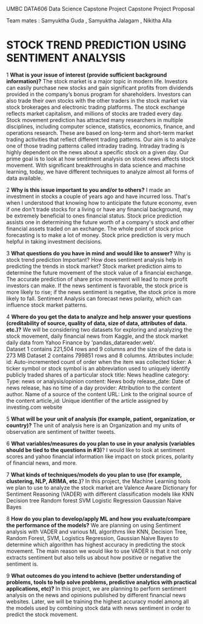 UMBC DATA606 Data Science Capstone Project
Capstone Project Proposal

Team mates : Samyuktha Guda , Samyuktha Jalagam , Nikitha Alla

# STOCK TREND PREDICTION USING SENTIMENT ANALYSIS #
 
1 **What is your issue of interest (provide sufficient background information)?**
The stock market is a major topic in modern life. Investors can easily purchase new stocks and gain significant profits from dividends provided in the company’s bonus program for shareholders. Investors can also trade their own stocks with the other traders in the stock market via stock brokerages and electronic trading platforms. The stock exchange reflects market capitalism, and millions of stocks are traded every day. Stock movement prediction has attracted many researchers in multiple disciplines, including computer science, statistics, economics, finance, and operations research. These are based on long-term and short-term market trading activities that reflect different trading patterns. Our aim is to analyze one of those trading patterns called intraday trading. Intraday trading is highly dependent on the news about a specific stock on a given day. Our prime goal is to look at how sentiment analysis on stock news affects stock movement. With significant breakthroughs in data science and machine learning, today, we have different techniques to analyze almost all forms of data available.

2 **Why is this issue important to you and/or to others?**
I made an investment in stocks a couple of years ago and have incurred loss. That's when I understood that knowing how to anticipate the future economy, even if one don't trade stocks for a living or have any financial background, may be extremely beneficial to ones financial status. Stock price prediction assists one in determining the future worth of a company's stock and other financial assets traded on an exchange. The whole point of stock price forecasting is to make a lot of money. Stock price prediction is very much helpful in taking investment decisions.

3 **What questions do you have in mind and would like to answer?**
Why is stock trend  prediction Important?
How does sentiment analysis help in predicting the trends in stock market?
Stock market prediction aims to determine the future movement of the stock value of a financial exchange. The accurate prediction of share price movement will lead to more profit investors can make. If the news sentiment is favorable, the stock price is more likely to rise; if the news sentiment is negative, the stock price is more likely to fall. Sentiment Analysis can forecast news polarity, which can influence stock market patterns.

4 **Where do you get the data to analyze and help answer your questions (creditability of source, quality of data, size of data, attributes of data. etc.)?**
We will be considering two datasets for exploring and analyzing the stock movement, daily financial news from Kaggle, and the stock market daily data from Yahoo Finance by 'pandas_datareader.web'.  
Dataset 1 contains 221,504 rows and 9 columns and the size of the data is 273 MB
Dataset 2 contains 799851 rows and 8 columns.
Attributes include:
id: Auto-incremented count of order when the item was collected
ticker: A ticker symbol or stock symbol is an abbreviation used to uniquely identify publicly traded shares of a particular stock
title: News headline
category: Type: news or analysis/opinion
content: News body
release_date: Date of news release, has no time of a day
provider: Attribution to the content author. Name of a source of the content
URL: Link to the original source of the content
article_id: Unique identifier of the article assigned by investing.com website

5 **What will be your unit of analysis (for example, patient, organization, or country)?**
The unit of analysis here is an Organization and my units of observation are sentiment of twitter tweets.

6 **What variables/measures do you plan to use in your analysis (variables should be tied to the questions in #3)**?
I would like to look at sentiment scores and yahoo financial information like impact on stock prices, polarity of financial news, and more.

7 **What kinds of techniques/models do you plan to use (for example, clustering, NLP, ARIMA, etc.)**?
In this project, the Machine Learning tools we plan to use to analyze the stock market are Valence Aware Dictionary for Sentiment Reasoning (VADER) with different classification models like
KNN
Decision tree
Random forest 
SVM
Logistic Regression 
Gaussian Naive Bayes

8 **How do you plan to develop/apply ML and how you evaluate/compare the performance of the models?**
We are planning on using Sentiment analysis with VADER  and various ML  algorithms like KNN, Decision Tree, Random Forest, SVM, Logistics Regression, Gaussian Naive Bayes to determine which algorithm has highest accuracy in predicting the stock movement. The main reason we would like to use  VADER is that it not only extracts sentiment but also tells us about how positive or negative the sentiment is. 
 
 9 **What outcomes do you intend to achieve (better understanding of problems, tools to help solve problems, predictive analytics with practical applications, etc)?**
In this project, we are planning to perform sentiment analysis on the news and opinions published by different financial news websites. Later, we will be training the highest accuracy model among all the models used by combining stock data with news sentiment in order to predict the stock movement.
